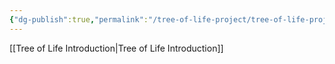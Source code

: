 ```yaml
---
{"dg-publish":true,"permalink":"/tree-of-life-project/tree-of-life-project/","tags":["tree-of-life"]}
---
```



[[Tree of Life Introduction\|Tree of Life Introduction]]

